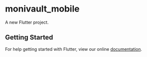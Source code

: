 # monivault_mobile

A new Flutter project.

## Getting Started

For help getting started with Flutter, view our online
[documentation](https://flutter.io/).
